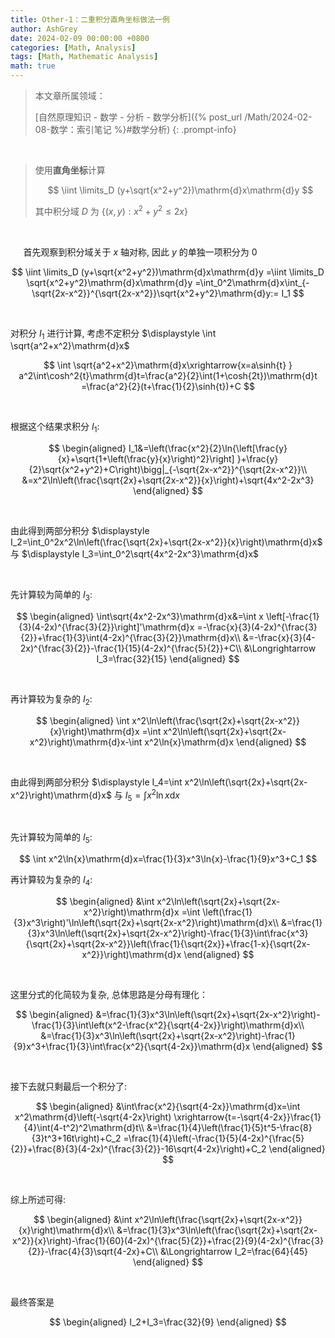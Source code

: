 ```yaml
---
title: Other-1：二重积分直角坐标做法一例
author: AshGrey
date: 2024-02-09 00:00:00 +0800
categories: [Math, Analysis]
tags: [Math, Mathematic Analysis]
math: true
---
```


> 本文章所属领域：
>
> [自然原理知识 - 数学 - 分析 - 数学分析]({% post_url /Math/2024-02-08-数学：索引笔记 %}#数学分析)
{: .prompt-info}

<br>

> 使用**直角坐标**计算
>
> $$
    \iint \limits_D (y+\sqrt{x^2+y^2})\mathrm{d}x\mathrm{d}y
>   $$
> 
> 其中积分域 $D$ 为 $\{(x,y):x^2+y^2 \leq 2x\}$

<br>

$\quad$ 首先观察到积分域关于 $x$ 轴对称, 因此 $y$ 的单独一项积分为 $0$

$$
    \iint \limits_D (y+\sqrt{x^2+y^2})\mathrm{d}x\mathrm{d}y
    =\iint \limits_D \sqrt{x^2+y^2}\mathrm{d}x\mathrm{d}y
    =\int_0^2\mathrm{d}x\int_{-\sqrt{2x-x^2}}^{\sqrt{2x-x^2}}\sqrt{x^2+y^2}\mathrm{d}y:= I_1
$$

<br>

对积分 $I_1$ 进行计算, 考虑不定积分 $\displaystyle \int \sqrt{a^2+x^2}\mathrm{d}x$

$$
    \int \sqrt{a^2+x^2}\mathrm{d}x\xrightarrow{x=a\sinh{t} }
    a^2\int\cosh^2{t}\mathrm{d}t=\frac{a^2}{2}\int(1+\cosh{2t})\mathrm{d}t
    =\frac{a^2}{2}(t+\frac{1}{2}\sinh{t})+C
$$

<br>

根据这个结果求积分 $I_1$:

$$
    \begin{aligned}
    I_1&=\left(\frac{x^2}{2}\ln{\left[\frac{y}{x}+\sqrt{1+\left(\frac{y}{x}\right)^2}\right] }+\frac{y}{2}\sqrt{x^2+y^2}+C\right)\bigg|_{-\sqrt{2x-x^2}}^{\sqrt{2x-x^2}}\\
    &=x^2\ln\left(\frac{\sqrt{2x}+\sqrt{2x-x^2}}{x}\right)+\sqrt{4x^2-2x^3}
    \end{aligned}
$$

<br>

由此得到两部分积分 $\displaystyle I_2=\int_0^2x^2\ln\left(\frac{\sqrt{2x}+\sqrt{2x-x^2}}{x}\right)\mathrm{d}x$ 与 $\displaystyle I_3=\int_0^2\sqrt{4x^2-2x^3}\mathrm{d}x$

<br>

先计算较为简单的 $I_3$:

$$
    \begin{aligned}
    \int\sqrt{4x^2-2x^3}\mathrm{d}x&=\int x \left[-\frac{1}{3}(4-2x)^{\frac{3}{2}}\right]'\mathrm{d}x 
    =-\frac{x}{3}(4-2x)^{\frac{3}{2}}+\frac{1}{3}\int(4-2x)^{\frac{3}{2}}\mathrm{d}x\\
    &=-\frac{x}{3}(4-2x)^{\frac{3}{2}}-\frac{1}{15}(4-2x)^{\frac{5}{2}}+C\\
    &\Longrightarrow I_3=\frac{32}{15}
    \end{aligned}
$$

<br>

再计算较为复杂的 $I_2$:

$$
    \begin{aligned}
        \int x^2\ln\left(\frac{\sqrt{2x}+\sqrt{2x-x^2}}{x}\right)\mathrm{d}x
        =\int x^2\ln\left(\sqrt{2x}+\sqrt{2x-x^2}\right)\mathrm{d}x-\int x^2\ln{x}\mathrm{d}x
    \end{aligned}
$$

<br>

由此得到两部分积分 $\displaystyle I_4=\int x^2\ln\left(\sqrt{2x}+\sqrt{2x-x^2}\right)\mathrm{d}x$ 与 $\displaystyle I_5=\int x^2\ln{x}\mathrm{d}x$

<br>

先计算较为简单的 $I_5$:

$$
    \int x^2\ln{x}\mathrm{d}x=\frac{1}{3}x^3\ln{x}-\frac{1}{9}x^3+C_1
$$

再计算较为复杂的 $I_4$:

$$
    \begin{aligned}
    &\int x^2\ln\left(\sqrt{2x}+\sqrt{2x-x^2}\right)\mathrm{d}x
    =\int \left(\frac{1}{3}x^3\right)'\ln\left(\sqrt{2x}+\sqrt{2x-x^2}\right)\mathrm{d}x\\
    &=\frac{1}{3}x^3\ln\left(\sqrt{2x}+\sqrt{2x-x^2}\right)-\frac{1}{3}\int\frac{x^3}{\sqrt{2x}+\sqrt{2x-x^2}}\left(\frac{1}{\sqrt{2x}}+\frac{1-x}{\sqrt{2x-x^2}}\right)\mathrm{d}x
    \end{aligned}
$$

<br>

这里分式的化简较为复杂, 总体思路是分母有理化：

$$
    \begin{aligned}
    &=\frac{1}{3}x^3\ln\left(\sqrt{2x}+\sqrt{2x-x^2}\right)-\frac{1}{3}\int\left(x^2-\frac{x^2}{\sqrt{4-2x}}\right)\mathrm{d}x\\
    &=\frac{1}{3}x^3\ln\left(\sqrt{2x}+\sqrt{2x-x^2}\right)-\frac{1}{9}x^3+\frac{1}{3}\int\frac{x^2}{\sqrt{4-2x}}\mathrm{d}x
    \end{aligned}
$$

<br>

接下去就只剩最后一个积分了:

$$
    \begin{aligned}
    &\int\frac{x^2}{\sqrt{4-2x}}\mathrm{d}x=\int x^2\mathrm{d}\left(-\sqrt{4-2x}\right)
    \xrightarrow{t=-\sqrt{4-2x}}\frac{1}{4}\int(4-t^2)^2\mathrm{d}t\\
    &=\frac{1}{4}\left(\frac{1}{5}t^5-\frac{8}{3}t^3+16t\right)+C_2
    =\frac{1}{4}\left(-\frac{1}{5}(4-2x)^{\frac{5}{2}}+\frac{8}{3}(4-2x)^{\frac{3}{2}}-16\sqrt{4-2x}\right)+C_2
    \end{aligned}
$$

<br>

综上所述可得:

$$
    \begin{aligned}
    &\int x^2\ln\left(\frac{\sqrt{2x}+\sqrt{2x-x^2}}{x}\right)\mathrm{d}x\\
    &=\frac{1}{3}x^3\ln\left(\frac{\sqrt{2x}+\sqrt{2x-x^2}}{x}\right)-\frac{1}{60}(4-2x)^{\frac{5}{2}}+\frac{2}{9}(4-2x)^{\frac{3}{2}}-\frac{4}{3}\sqrt{4-2x}+C\\
    &\Longrightarrow I_2=\frac{64}{45}
    \end{aligned}
$$

<br>

最终答案是

$$
    \begin{aligned}
    I_2+I_3=\frac{32}{9}
    \end{aligned}
$$